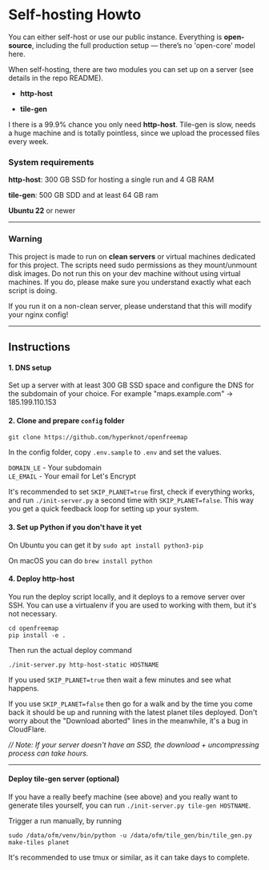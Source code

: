 # Self-hosting Howto

You can either self-host or use our public instance. Everything is **open-source**, including the full production setup — there’s no 'open-core' model here.

When self-hosting, there are two modules you can set up on a server (see details in the repo README).

- **http-host**

- **tile-gen**

I there is a 99.9% chance you only need **http-host**. Tile-gen is slow, needs a huge machine and is totally pointless, since we upload the processed files every week.

### System requirements

**http-host**: 300 GB SSD for hosting a single run and 4 GB RAM

**tile-gen**: 500 GB SDD and at least 64 GB ram

**Ubuntu 22** or newer

---

### Warning

This project is made to run on **clean servers** or virtual machines dedicated for this project. The scripts need sudo permissions as they mount/unmount disk images. Do not run this on your dev machine without using virtual machines. If you do, please make sure you understand exactly what each script is doing.

If you run it on a non-clean server, please understand that this will modify your nginx config!

---

## Instructions

#### 1. DNS setup

Set up a server with at least 300 GB SSD space and configure the DNS for the subdomain of your choice.
For example "maps.example.com" -> 185.199.110.153

#### 2. Clone and prepare `config` folder

```
git clone https://github.com/hyperknot/openfreemap
```

In the config folder, copy `.env.sample` to `.env` and set the values.

`DOMAIN_LE` - Your subdomain \
`LE_EMAIL` - Your email for Let's Encrypt

It's recommended to set `SKIP_PLANET=true` first, check if everything works, and run `./init-server.py` a second time with `SKIP_PLANET=false`. This way you get a quick feedback loop for setting up your system.

#### 3. Set up Python if you don't have it yet

On Ubuntu you can get it by `sudo apt install python3-pip`

On macOS you can do `brew install python`

#### 4. Deploy http-host

You run the deploy script locally, and it deploys to a remove server over SSH. You can use a virtualenv if you are used to working with them, but it's not necessary.

```
cd openfreemap
pip install -e .
```

Then run the actual deploy command

```
./init-server.py http-host-static HOSTNAME
```

If you used `SKIP_PLANET=true` then wait a few minutes and see what happens.

If you use `SKIP_PLANET=false` then go for a walk and by the time you come back it should be up and running with the latest planet tiles deployed. Don't worry about the "Download aborted" lines in the meanwhile, it's a bug in CloudFlare.

*// Note: If your server doesn't have an SSD, the download + uncompressing process can take hours.*

---

#### Deploy tile-gen server (optional)

If you have a really beefy machine (see above) and you really want to generate tiles yourself, you can run `./init-server.py tile-gen HOSTNAME`.

Trigger a run manually, by running

```
sudo /data/ofm/venv/bin/python -u /data/ofm/tile_gen/bin/tile_gen.py make-tiles planet
```

It's recommended to use tmux or similar, as it can take days to complete.
